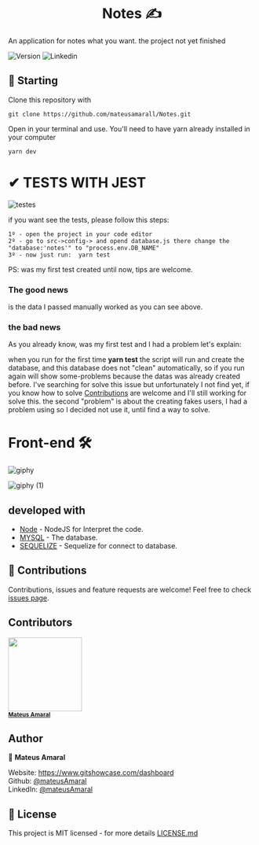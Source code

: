 <h1 align="center"> Notes ✍ </h1>

An application for notes what you want. the project not yet finished

<p>
  <img alt="Version" src="https://img.shields.io/badge/version-1.0.0-blue.svg?cacheSeconds=2592000" />
  <img alt="Linkedin" src="https://img.shields.io/github/followers/mateusamarall?style=social" />
</p>

## 🎯 Starting

Clone this repository with

```
git clone https://github.com/mateusamarall/Notes.git
```

Open in your terminal and use. You'll need to have yarn already installed in your computer

```
yarn dev
```

# ✔ TESTS WITH JEST 

![testes](https://user-images.githubusercontent.com/37390930/82394682-0e6ee100-9a20-11ea-8ff7-96938fc733e0.PNG)

if you want see the tests, please follow this steps:
```
1º - open the project in your code editor 
2º - go to src->config-> and opend database.js there change the "database:'notes'" to "process.env.DB_NAME"  
3º - now just run:  yarn test
```

PS: was my first test created until now, tips are welcome.

<h3>The good news</h3> <p>is the data I passed  manually worked as you can see above.</p>

 <h3>the bad news</h3>
As you already know, was my first test and I had a problem let's explain:
<br/>
<p>when you run for the first time <b>yarn test</b> the script will run and create the database, and this database does not "clean" automatically, so if you run again will show some-problems because the datas was already created before. I've searching for solve this issue but unfortunately I not find yet, if you know how to solve <a href="https://github.com/mateusamarall/Notes/issues"> Contributions</a> are welcome and I'll still working for solve this. the second "problem" is about the creating fakes users, I had a problem using so I decided not use it, until find a way to solve.</p>

# Front-end 🛠
![giphy](https://user-images.githubusercontent.com/37390930/82495456-80e3cd80-9ac1-11ea-8a6e-306ab5d3b3ff.gif)

![giphy (1)](https://user-images.githubusercontent.com/37390930/82509235-a67ed000-9add-11ea-8309-72d8597e61c9.gif)



## developed with

- [Node](https://nodejs.org/en/) - NodeJS for Interpret the code.
- [MYSQL](https://www.mysql.com/) - The database.
- [SEQUELIZE](https://sequelize.org/) - Sequelize for connect to database.

## 🤝 Contributions

Contributions, issues and feature requests are welcome!
Feel free to check [issues page](https://github.com/mateusamarall/Notes/issues).

## Contributors

<img src="https://user-images.githubusercontent.com/37390930/81833478-27562e80-9516-11ea-82a8-f9c38380f35c.png" width="150px;"/><br /><sub><b><a href="https://github.com/mateusamarall">Mateus Amaral</a></b></sub>

## Author

👤 **Mateus Amaral**

Website: https://www.gitshowcase.com/dashboard <br/>
Github: [@mateusAmaral](https://github.com/mateusamarall) <br/>
LinkedIn: [@mateusAmaral](https://www.linkedin.com/in/mateus-passos-amaral/)

## 📝 License

This project is MIT licensed - for more details [LICENSE.md](LICENSE.md)

